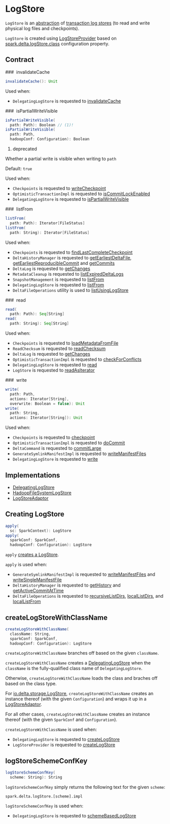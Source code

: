 # LogStore

`LogStore` is an [abstraction](#contract) of [transaction log stores](#implementations) (to read and write physical log files and checkpoints).

`LogStore` is created using [LogStoreProvider](LogStoreProvider.md#createLogStore) based on [spark.delta.logStore.class](../configuration-properties/index.md#spark.delta.logStore.class) configuration property.

## Contract

### <span id="invalidateCache"> invalidateCache

```scala
invalidateCache(): Unit
```

Used when:

* `DelegatingLogStore` is requested to [invalidateCache](DelegatingLogStore.md#invalidateCache)

### <span id="isPartialWriteVisible"> isPartialWriteVisible

```scala
isPartialWriteVisible(
  path: Path): Boolean // (1)!
isPartialWriteVisible(
  path: Path,
  hadoopConf: Configuration): Boolean
```

1. deprecated

Whether a partial write is visible when writing to `path`

Default: `true`

Used when:

* `Checkpoints` is requested to [writeCheckpoint](../Checkpoints.md#writeCheckpoint)
* `OptimisticTransactionImpl` is requested to [isCommitLockEnabled](../OptimisticTransactionImpl.md#isCommitLockEnabled)
* `DelegatingLogStore` is requested to [isPartialWriteVisible](DelegatingLogStore.md#isPartialWriteVisible)

### <span id="listFrom"> listFrom

```scala
listFrom(
  path: Path): Iterator[FileStatus]
listFrom(
  path: String): Iterator[FileStatus]  
```

Used when:

* `Checkpoints` is requested to [findLastCompleteCheckpoint](../Checkpoints.md#findLastCompleteCheckpoint)
* `DeltaHistoryManager` is requested to [getEarliestDeltaFile](../DeltaHistoryManager.md#getEarliestDeltaFile), [getEarliestReproducibleCommit](../DeltaHistoryManager.md#getEarliestReproducibleCommit) and [getCommits](../DeltaHistoryManager.md#getCommits)
* `DeltaLog` is requested to [getChanges](../DeltaLog.md#getChanges)
* `MetadataCleanup` is requested to [listExpiredDeltaLogs](../MetadataCleanup.md#listExpiredDeltaLogs)
* `SnapshotManagement` is requested to [listFrom](../SnapshotManagement.md#listFrom)
* `DelegatingLogStore` is requested to [listFrom](DelegatingLogStore.md#listFrom)
* `DeltaFileOperations` utility is used to [listUsingLogStore](../DeltaFileOperations.md#listUsingLogStore)

### <span id="read"> read

```scala
read(
  path: Path): Seq[String]
read(
  path: String): Seq[String]
```

Used when:

* `Checkpoints` is requested to [loadMetadataFromFile](../Checkpoints.md#loadMetadataFromFile)
* `ReadChecksum` is requested to [readChecksum](../ReadChecksum.md#readChecksum)
* `DeltaLog` is requested to [getChanges](../DeltaLog.md#getChanges)
* `OptimisticTransactionImpl` is requested to [checkForConflicts](../OptimisticTransactionImpl.md#checkForConflicts)
* `DelegatingLogStore` is requested to [read](DelegatingLogStore.md#read)
* `LogStore` is requested to [readAsIterator](#readAsIterator)

### <span id="write"> write

```scala
write(
  path: Path,
  actions: Iterator[String],
  overwrite: Boolean = false): Unit
write(
  path: String,
  actions: Iterator[String]): Unit
```

Used when:

* `Checkpoints` is requested to [checkpoint](../Checkpoints.md#checkpoint)
* `OptimisticTransactionImpl` is requested to [doCommit](../OptimisticTransactionImpl.md#doCommit)
* `DeltaCommand` is requested to [commitLarge](../commands/DeltaCommand.md#commitLarge)
* `GenerateSymlinkManifestImpl` is requested to [writeManifestFiles](../GenerateSymlinkManifest.md#writeManifestFiles)
* `DelegatingLogStore` is requested to [write](DelegatingLogStore.md#write)

## Implementations

* [DelegatingLogStore](DelegatingLogStore.md)
* [HadoopFileSystemLogStore](HadoopFileSystemLogStore.md)
* [LogStoreAdaptor](LogStoreAdaptor.md)

## <span id="apply"> Creating LogStore

```scala
apply(
  sc: SparkContext): LogStore
apply(
  sparkConf: SparkConf,
  hadoopConf: Configuration): LogStore
```

`apply` [creates a LogStore](LogStoreProvider.md#createLogStore).

`apply` is used when:

* `GenerateSymlinkManifestImpl` is requested to [writeManifestFiles](../GenerateSymlinkManifest.md#writeManifestFiles) and [writeSingleManifestFile](../GenerateSymlinkManifest.md#writeSingleManifestFile)
* `DeltaHistoryManager` is requested to [getHistory](../DeltaHistoryManager.md#getHistory) and [getActiveCommitAtTime](../DeltaHistoryManager.md#getActiveCommitAtTime)
* `DeltaFileOperations` is requested to [recursiveListDirs](../DeltaFileOperations.md#recursiveListDirs), [localListDirs](../DeltaFileOperations.md#localListDirs), and [localListFrom](../DeltaFileOperations.md#localListFrom)

## <span id="createLogStoreWithClassName"> createLogStoreWithClassName

```scala
createLogStoreWithClassName(
  className: String,
  sparkConf: SparkConf,
  hadoopConf: Configuration): LogStore
```

`createLogStoreWithClassName` branches off based on the given `className`.

`createLogStoreWithClassName` creates a [DelegatingLogStore](DelegatingLogStore.md) when the `className` is the fully-qualified class name of `DelegatingLogStore`.

Otherwise, `createLogStoreWithClassName` loads the class and braches off based on the class type.

For [io.delta.storage.LogStore](../LogStore.md), `createLogStoreWithClassName` creates an instance thereof (with the given `Configuration`) and wraps it up in a [LogStoreAdaptor](LogStoreAdaptor.md).

For all other cases, `createLogStoreWithClassName` creates an instance thereof (with the given `SparkConf` and `Configuration`).

`createLogStoreWithClassName` is used when:

* `DelegatingLogStore` is requested to [createLogStore](DelegatingLogStore.md#createLogStore)
* `LogStoreProvider` is requested to [createLogStore](LogStoreProvider.md#createLogStore)

## <span id="logStoreSchemeConfKey"> logStoreSchemeConfKey

```scala
logStoreSchemeConfKey(
  scheme: String): String
```

`logStoreSchemeConfKey` simply returns the following text for the given `scheme`:

```text
spark.delta.logStore.[scheme].impl
```

`logStoreSchemeConfKey` is used when:

* `DelegatingLogStore` is requested to [schemeBasedLogStore](DelegatingLogStore.md#schemeBasedLogStore)
